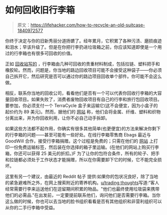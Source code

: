 # 如何回收旧行李箱

> 原文：<https://lifehacker.com/how-to-recycle-an-old-suitcase-1840972577>

你终于决定与你的旧新秀丽分道扬镳了。经年累月，它积累了各种污渍、磨损痕迹和泪水；早该升级了。但是在你把行李扔进垃圾箱之前，你应该知道即使是一个用过的行李箱也有很多可回收的价值。



正如 [回收站写的](https://livegreen.recyclebank.com/column/because-you-asked/how-should-i-dispose-of-broken-luggage) ，行李箱由几种可回收的贵重材料制成，包括拉链、塑料把手和橡胶轮。然而，问题是，你当地的路边回收项目可能不会接受这种袋子——你必须自己拆开它，然后研究是否可以通过你的路边项目回收单个部件。你可能不会这么做。

相反，联系你当地的回收公司，看看他们是否有一个可以代表你回收行李箱的大容量回收项目。如果失败了，消费者废物回收项目有自己的行李和旅行包回收项目。要参加，你必须支付一个 TerraCycle 盒子来运输它(这不会便宜，因为小盒子的起价约为 89 美元)。然而，据他们的 [网站](https://www.terracycle.com/en-US/zero_waste_boxes/luggage-and-travel-bags) 称，他们会将金属、纤维、塑料和织物分离出来，并为你回收利用，让你不必自己动手拆卸。

如果这些方法都不起作用，你确实有很多其他简单(也更便宜)的方法来解决你剩下的行李箱的问题——甚至可能有一些好处。在线行李箱零售商 Ebags 最近与 GoodWill 合作，接受行李箱捐赠。这个过程是免费的；只需在他们的 [网站](https://www.ebags.com/landingpages/trade-in-trade-up) 上打印一份免费运输标签，然后装在你选择的箱子里运输。(在他们的网站上购买行李箱，你还可以获得 25 美元的折扣。)F 为了让你的包符合条件，所有的轮子、把手和拉链都必须处于工作状态才能捐赠，所以在你需要卸下它的时候，它不能完全损坏。

这里有另一个建议，由最近的 Reddit 帖子 提供:如果你的包状况良好，除了当地的紧急避难所之外，在网上搜索附近的寄养机构。[u/trading thoughts](https://old.reddit.com/r/LifeProTips/comments/em93n9/lpt_if_you_are_getting_rid_of_any_old_luggage/fdn30oe/)写道:“客人经常需要行李来运送他们在逗留期间积累的物品。"他们也最终使用垃圾袋来携带他们的必需品."在出发前，一定要提前联系他们，询问他们是否需要行李箱。当你这么做的时候，你也可以去当地的脸书组织看看是否有其他组织和非营利组织可以从你的二手行李箱中受益。